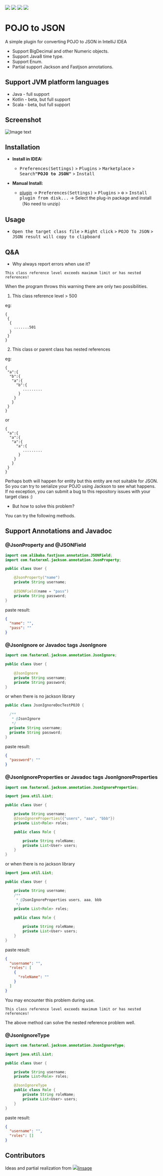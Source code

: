 [![][idea-img]][plugin]
[![][license-img]][github]
[![][release-img]][plugin]
[![][download-img]][plugin]

[idea-img]: https://img.shields.io/badge/IntelliJ%20IDEA%20Plugins-000000?logo=IntelliJ-idea&logoColor=white
[license-img]: https://img.shields.io/github/license/organics2016/pojo2json
[release-img]: https://img.shields.io/jetbrains/plugin/v/12066
[download-img]: https://img.shields.io/jetbrains/plugin/d/12066

[github]: https://github.com/organics2016/pojo2json
[plugin]: https://plugins.jetbrains.com/plugin/12066-pojo-to-json

<!-- Plugin description -->

# POJO to JSON

A simple plugin for converting POJO to JSON in IntelliJ IDEA

- Support BigDecimal and other Numeric objects.
- Support Java8 time type.
- Support Enum.
- Partial support Jackson and Fastjson annotations.

## Support JVM platform languages

- Java - full support
- Kotlin - beta, but full support
- Scala - beta, but full support

## Screenshot

![Image text](https://raw.githubusercontent.com/organics2016/pojo2json/master/screenshot/pojo2json.gif)

## Installation

- **Install in IDEA:**
    - <kbd>Preferences(Settings)</kbd> > <kbd>Plugins</kbd> > <kbd>Marketplace</kbd> > <kbd>Search<b>"POJO to JSON"</b></kbd> > <kbd>Install</kbd>

- **Manual Install:**
    - [plugin] -> <kbd>Preferences(Settings)</kbd> > <kbd>Plugins</kbd> > <kbd>⚙️</kbd> > <kbd>Install plugin from disk...</kbd> -> Select the plug-in package and install（No need to unzip）
    
## Usage

- <kbd>Open the target class file</kbd> > <kbd>Right click</kbd> > <kbd>POJO To JSON</kbd> > <kbd>JSON result will copy to clipboard</kbd>

## Q&A

- Why always report errors when use it?
```
This class reference level exceeds maximum limit or has nested references!
```
When the program throws this warning there are only two possibilities.

1. This class reference level > 500 

eg:
```
{
 {
  {
    .......501
  }
 }
}
```
2. This class or parent class has nested references

eg:
```
{
 "a":{
  "b":{
   "a":{
     "b":{
        .........
      }
    }
   }
 }
}
```
or
```
{
 "a":{
  "a":{
   "a":{
     "a":{
        .........
      }
    }
   }
 }
}
```
Perhaps both will happen for entity but this entity are not suitable for JSON.<br>
So you can try to serialize your POJO using Jackson to see what happens.<br>
If no exception, you can submit a bug to this repository issues with your target class :)

- But how to solve this problem?

You can try the following methods.

## Support Annotations and Javadoc

### @JsonProperty and @JSONField

```java
import com.alibaba.fastjson.annotation.JSONField;
import com.fasterxml.jackson.annotation.JsonProperty;

public class User {

    @JsonProperty("name")
    private String username;
    
    @JSONField(name = "pass")
    private String password;
}
```
paste result:
```json
{
  "name": "",
  "pass": ""
}
```

### @JsonIgnore or Javadoc tags JsonIgnore

```java
import com.fasterxml.jackson.annotation.JsonIgnore;

public class User {
    
    @JsonIgnore
    private String username;
    private String password;
}
```
or when there is no jackson library
```java
public class JsonIgnoreDocTestPOJO {

  /**
   * @JsonIgnore
   */
  private String username;
  private String password;
}
```

paste result:
```json
{
  "password": ""
}
```

### @JsonIgnoreProperties or Javadoc tags JsonIgnoreProperties

```java
import com.fasterxml.jackson.annotation.JsonIgnoreProperties;

import java.util.List;

public class User {

    private String username;
    @JsonIgnoreProperties({"users", "aaa", "bbb"})
    private List<Role> roles;

    public class Role {

        private String roleName;
        private List<User> users;
    }
}
```
or when there is no jackson library
```java
import java.util.List;

public class User {

    private String username;
    /**
     * @JsonIgnoreProperties users, aaa, bbb
     */
    private List<Role> roles;

    public class Role {

        private String roleName;
        private List<User> users;
    }
}
```
paste result:
```json
{
  "username": "",
  "roles": [
    {
      "roleName": ""
    }
  ]
}
```

You may encounter this problem during use.
```
This class reference level exceeds maximum limit or has nested references!
```
The above method can solve the nested reference problem well.

### @JsonIgnoreType

```java
import com.fasterxml.jackson.annotation.JsonIgnoreType;

import java.util.List;

public class User {

    private String username;
    private List<Role> roles;

    @JsonIgnoreType
    public class Role {
        private String roleName;
        private List<User> users;
    }
}
```
paste result:
```json
{
  "username": "",
  "roles": []
}
```
<!-- Plugin description end -->

## Contributors

Ideas and partial realization from
[![](https://avatars.githubusercontent.com/u/12984934?s=28)linsage](https://github.com/linsage)